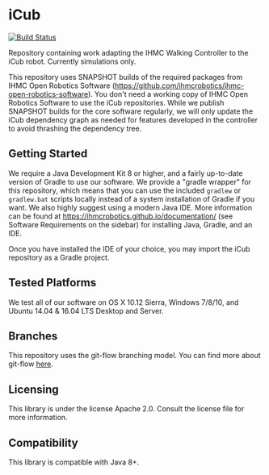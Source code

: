 # iCub

[![Build Status](https://travis-ci.org/ihmcrobotics/iCub.svg?branch=master)](https://travis-ci.org/ihmcrobotics/iCub)

Repository containing work adapting the IHMC Walking Controller to the iCub robot. Currently simulations only.

This repository uses SNAPSHOT builds of the required packages from IHMC Open Robotics Software (https://github.com/ihmcrobotics/ihmc-open-robotics-software).
You don't need a working copy of IHMC Open Robotics Software to use the iCub repositories. While we publish SNAPSHOT builds for the core
software regularly, we will only update the iCub dependency graph as needed for features developed in the controller to avoid thrashing
the dependency tree.

## Getting Started

We require a Java Development Kit 8 or higher, and a fairly up-to-date version of Gradle to use our software. We provide a "gradle wrapper" for this repository, which means that you can use the included `gradlew` or `gradlew.bat` scripts locally instead of a system installation of Gradle if you want. We also highly suggest using a modern Java IDE. More information can be found at https://ihmcrobotics.github.io/documentation/ (see Software Requirements on the sidebar) for installing Java, Gradle, and an IDE.

Once you have installed the IDE of your choice, you may import the iCub repository as a Gradle project.

## Tested Platforms
We test all of our software on OS X 10.12 Sierra, Windows 7/8/10, and Ubuntu 14.04 &amp; 16.04 LTS Desktop and Server.

## Branches
This repository uses the git-flow branching model. You can find more about git-flow [here](https://www.atlassian.com/git/tutorials/comparing-workflows/feature-branch-workflow).

## Licensing
This library is under the license Apache 2.0. Consult the license file for more information.

## Compatibility
This library is compatible with Java 8+.
